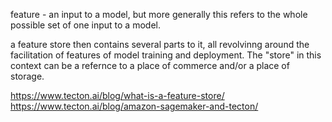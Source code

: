 feature - an input to a model, but more generally this refers to the whole possible set of one input to a model.  

a feature store then contains several parts to it, all revolvinng around the facilitation of features of model training and deployment.  The "store" in this context can be a refernce to a place of commerce and/or a place of storage.

https://www.tecton.ai/blog/what-is-a-feature-store/
https://www.tecton.ai/blog/amazon-sagemaker-and-tecton/